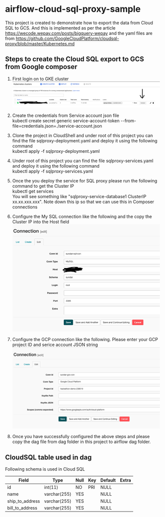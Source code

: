 # airflow-cloud-sql-proxy-sample
This project is created to demonstrate how to export the data from Cloud SQL to GCS. And this is implemented as per the article https://wecode.wepay.com/posts/bigquery-wepay and the yaml files are from  https://github.com/GoogleCloudPlatform/cloudsql-proxy/blob/master/Kubernetes.md

## Steps to create the Cloud SQL export to GCS from Google composer

1) First login on to GKE cluster 
![alt text](https://github.com/porumamilla/airflow-cloud-sql-proxy-sample/blob/master/images/Screen%20Shot%202019-05-17%20at%203.02.35%20PM.png) 

2) Create the credentials from Service account json file </br>
kubectl create secret generic service-account-token --from-file=credentials.json=./service-account.json

3) Clone the project in CloudShell and under root of this project you can find the file sqlproxy-deployment.yaml and deploy it using the following command <br/>kubectl apply -f sqlproxy-deployment.yaml

4) Under root of this project you can find the file sqlproxy-services.yaml and deploy it using the following command <br/>kubectl apply -f sqlproxy-services.yaml

5) Once the you deploy the service for SQL proxy please run the following command to get the Cluster IP <br/> kubectl get services <br/> You will see something like "sqlproxy-service-database1   ClusterIP   xx.xx.xxx.xxx". Note down this ip so that we can use this in Composer connections

6) Configure the My SQL connection like the following and the copy the Cluster IP into the Host field
![alt text](https://github.com/porumamilla/airflow-cloud-sql-proxy-sample/blob/master/images/Screen%20Shot%202019-05-17%20at%203.24.23%20PM.png) 

7) Configure the GCP connection like the following. Please enter your GCP project ID and serice account JSON string 
![alt text](https://github.com/porumamilla/airflow-cloud-sql-proxy-sample/blob/master/images/Screen%20Shot%202019-05-17%20at%203.28.28%20PM.png) 

8) Once you have successfully configured the above steps and please copy the dag file from dag folder in this project to airflow dag folder. 

## CloudSQL table used in dag 
Following schema is used in Cloud SQL

| Field           | Type         | Null | Key | Default | Extra |
|-----------------|--------------|------|-----|---------|-------|
| id              | int(11)      | NO   | PRI | NULL    |       |
| name            | varchar(255) | YES  |     | NULL    |       |
| ship_to_address | varchar(255) | YES  |     | NULL    |       |
| bill_to_address | varchar(255) | YES  |     | NULL    |       |

